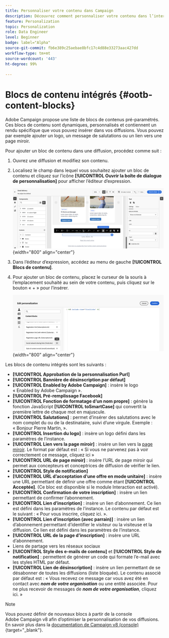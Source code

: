 ```yaml
---
title: Personnaliser votre contenu dans Campaign
description: Découvrez comment personnaliser votre contenu dans l’interface utilisateur web d’Adobe Campaign.
feature: Personalization
topic: Personalization
role: Data Engineer
level: Beginner
badge: label="Alpha"
source-git-commit: fb6e389c25aebae8bfc17c4d88e33273aac427dd
workflow-type: tm+mt
source-wordcount: '443'
ht-degree: 99%

---
```



# Blocs de contenu intégrés {#ootb-content-blocks}

Adobe Campaign propose une liste de blocs de contenus pré-paramétrés. Ces blocs de contenu sont dynamiques, personnalisés et contiennent un rendu spécifique que vous pouvez insérer dans vos diffusions. Vous pouvez par exemple ajouter un logo, un message de salutations ou un lien vers une page miroir.

Pour ajouter un bloc de contenu dans une diffusion, procédez comme suit :

1. Ouvrez une diffusion et modifiez son contenu.

1. Localisez le champ dans lequel vous souhaitez ajouter un bloc de contenu et cliquez sur l’icône **[!UICONTROL Ouvrir la boîte de dialogue de personnalisation]** pour afficher l’éditeur d’expression.

   ![](assets/content-block-access.png){width="800" align="center"}

1. Dans l’éditeur d’expression, accédez au menu de gauche **[!UICONTROL Blocs de contenu]**.

1. Pour ajouter un bloc de contenu, placez le curseur de la souris à l’emplacement souhaité au sein de votre contenu, puis cliquez sur le bouton « + » pour l’insérer.

   ![](assets/content-blocks.png){width="800" align="center"}

Les blocs de contenu intégrés sont les suivants :

* **[!UICONTROL Approbation de la personnalisation Purl]**
* **[!UICONTROL Bannière de désinscription par défaut]**
* **[!UICONTROL Enabled by Adobe Campaign]** : insère le logo « Enabled by Adobe Campaign ».
* **[!UICONTROL Pré-remplissage Facebook]**
* **[!UICONTROL Fonction de formatage d’un nom propre]** : génère la fonction JavaScript **[!UICONTROL toSmartCase]** qui convertit la première lettre de chaque mot en majuscule.
* **[!UICONTROL Salutations]** : permet d’insérer des salutations avec le nom complet du ou de la destinataire, suivi d’une virgule. Exemple : « Bonjour Pierre Martin, ».
* **[!UICONTROL Insertion du logo]** : insère un logo défini dans les paramètres de l’instance.
* **[!UICONTROL Lien vers la page miroir]** : insère un lien vers la [page miroir](../content/mirror-page.md). Le format par défaut est : « Si vous ne parvenez pas à voir correctement ce message, cliquez ici »
* **[!UICONTROL URL de page miroir]** : insère l’URL de page miroir qui permet aux concepteurs et conceptrices de diffusion de vérifier le lien.
* **[!UICONTROL Style de notification]**
* **[!UICONTROL URL d’acceptation d’une offre en mode unitaire]** : insère une URL permettant de définir une offre comme étant **[!UICONTROL Acceptée]**. (Ce bloc est disponible si le module Interaction est activé).
* **[!UICONTROL Confirmation de votre inscription]** : insère un lien permettant de confirmer l’abonnement.
* **[!UICONTROL Lien d’inscription]** : insère un lien d’abonnement. Ce lien est défini dans les paramètres de l’instance. Le contenu par défaut est le suivant : « Pour vous inscrire, cliquez ici. ».
* **[!UICONTROL Lien d’inscription (avec parrain)]** : insère un lien d’abonnement permettant d’identifier le visiteur ou la visiteuse et la diffusion. Ce lien est défini dans les paramètres de l’instance.
* **[!UICONTROL URL de la page d’inscription]** : insère une URL d’abonnement.
* Liens de partage vers les réseaux sociaux
* **[!UICONTROL Style des e-mails de contenu]** et **[!UICONTROL Style de notification]** : permettent de générer un code qui formate l’e-mail avec les styles HTML par défaut.
* **[!UICONTROL Lien de désinscription]** : insère un lien permettant de se désabonner de toutes les diffusions (liste bloquée). Le contenu associé par défaut est : « Vous recevez ce message car vous avez été en contact avec ***nom de votre organisation*** ou une entité associée. Pour ne plus recevoir de messages de ***nom de votre organisation***, cliquez ici. »

>[!NOTE]
>
>Vous pouvez définir de nouveaux blocs à partir de la console Adobe Campaign v8 afin d’optimiser la personnalisation de vos diffusions. En savoir plus dans la [documentation de Campaign v8 (console)](https://experienceleague.adobe.com/docs/campaign/campaign-v8/campaigns/send/personalize/personalization-blocks.html?lang=fr#create-custom-personalization-blocks){target="_blank"}.

